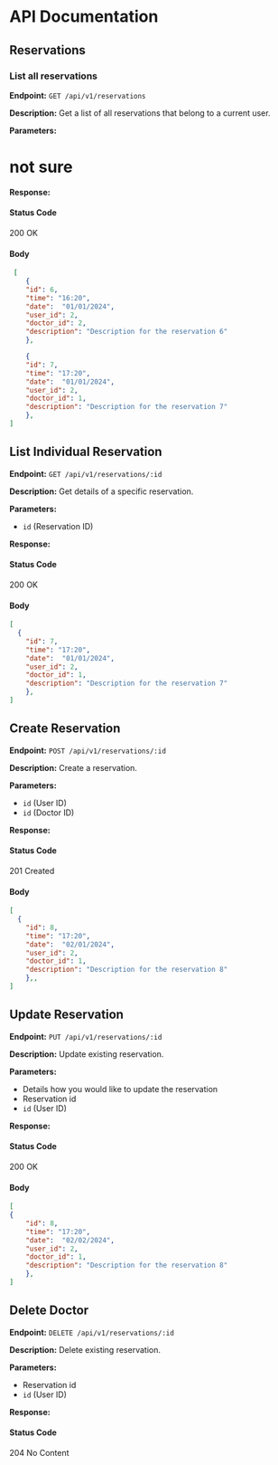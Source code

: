 # API Documentation

## Reservations

### List all reservations

**Endpoint:**
`GET /api/v1/reservations`

**Description:**
Get a list of all reservations that belong to a current user.

**Parameters:**
# not sure

**Response:**
#### Status Code
200 OK

#### Body
```json
 [ 
    {
    "id": 6,
    "time": "16:20",
    "date":  "01/01/2024",
    "user_id": 2,
    "doctor_id": 2,
    "description": "Description for the reservation 6"
    },

    {
    "id": 7,
    "time": "17:20",
    "date":  "01/01/2024",
    "user_id": 2,
    "doctor_id": 1,
    "description": "Description for the reservation 7"
    },
]


```

## List Individual Reservation

**Endpoint:**
`GET /api/v1/reservations/:id`

**Description:**
Get details of a specific reservation.

**Parameters:**
- `id` (Reservation ID)

**Response:**
#### Status Code
200 OK

#### Body
```json
[
  {
    "id": 7,
    "time": "17:20",
    "date":  "01/01/2024",
    "user_id": 2,
    "doctor_id": 1,
    "description": "Description for the reservation 7"
    },
]

```

## Create Reservation

**Endpoint:**
`POST /api/v1/reservations/:id`

**Description:**
Create a reservation.

**Parameters:**
  - `id` (User ID)
  - `id` (Doctor ID)
  

**Response:**
#### Status Code
201 Created

#### Body
```json
[
  {
    "id": 8,
    "time": "17:20",
    "date":  "02/01/2024",
    "user_id": 2,
    "doctor_id": 1,
    "description": "Description for the reservation 8"
    },,
]
```

## Update Reservation

**Endpoint:**
`PUT /api/v1/reservations/:id`

**Description:**
Update existing reservation.

**Parameters:**
- Details how you would like to update the reservation
- Reservation id
- `id` (User ID)


**Response:**
#### Status Code
200 OK

#### Body
```json
[
{
    "id": 8,
    "time": "17:20",
    "date":  "02/02/2024",
    "user_id": 2,
    "doctor_id": 1,
    "description": "Description for the reservation 8"
    },
]

```

## Delete Doctor

**Endpoint:**
`DELETE /api/v1/reservations/:id`

**Description:**
Delete existing reservation.

**Parameters:**
- Reservation id
- `id` (User ID)

**Response:**
#### Status Code
204 No Content
